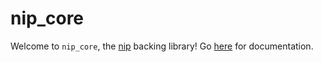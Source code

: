 # nip_core
Welcome to `nip_core`, the [nip](https://github.com/drozdziak1/nip) backing
library! Go [here](https://docs.rs/nip_core) for documentation.
